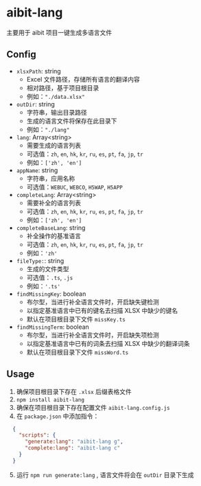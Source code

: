 # aibit-lang

主要用于 aibit 项目一键生成多语言文件

## Config

- `xlsxPath`: string
  - Excel 文件路径，存储所有语言的翻译内容
  - 相对路径，基于项目根目录
  - 例如：`"./data.xlsx"`
- `outDir`: string
  - 字符串，输出目录路径
  - 生成的语言文件将保存在此目录下
  - 例如：`"./lang"`
- `lang`: Array\<string\>
  - 需要生成的语言列表
  - 可选值：`zh`, `en`, `hk`, `kr`, `ru`, `es`, `pt`, `fa`, `jp`, `tr`
  - 例如：`['zh', 'en']`
- `appName`: string
  - 字符串，应用名称
  - 可选值：`WEBUC`, `WEBCO`, `H5WAP`, `H5APP`
- `completeLang`: Array\<string\>
  - 需要补全的语言列表
  - 可选值：`zh`, `en`, `hk`, `kr`, `ru`, `es`, `pt`, `fa`, `jp`, `tr`
  - 例如：`['zh', 'en']`
- `completeBaseLang`: string
  - 补全操作的基准语言
  - 可选值：`zh`, `en`, `hk`, `kr`, `ru`, `es`, `pt`, `fa`, `jp`, `tr`
  - 例如：`'zh'`
- `fileType:`: string
  - 生成的文件类型
  - 可选值：`.ts`, `.js`
  - 例如：`'.ts'`
- `findMissingKey`: boolean
  - 布尔型，当进行补全语言文件时，开启缺失键检测
  - 以指定基准语言中已有的键名去扫描 XLSX 中缺少的键名
  - 默认在项目根目录下文件 `missKey.ts`
- `findMissingTerm`: boolean
  - 布尔型，当进行补全语言文件时，开启缺失项检测
  - 以指定基准语言中已有的词条去扫描 XLSX 中缺少的翻译词条
  - 默认在项目根目录下文件 `missWord.ts`

## Usage

1. 确保项目根目录下存在 `.xlsx` 后缀表格文件
2. `npm install aibit-lang`
3. 确保在项目根目录下存在配置文件 `aibit-lang.config.js`
4. 在 `package.json` 中添加指令：

```json
  {
    "scripts": {
      "generate:lang": "aibit-lang g",
      "complete:lang": "aibit-lang c"
    }
  }
```

5. 运行 `npm run generate:lang` , 语言文件将会在 `outDir` 目录下生成
